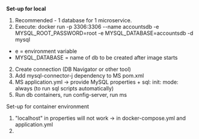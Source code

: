 **Set-up for local**

1. Recommended - 1 database for 1 microservice.
2. Execute:
   docker run -p 3306:3306 --name accountsdb -e MYSQL_ROOT_PASSWORD=root -e MYSQL_DATABASE=accountsdb -d mysql
- e = environment variable
- MYSQL_DATABASE = name of db to be created after image starts
2. Create connection (DB Navigator or other tool)
3. Add mysql-connector-j dependency to MS pom.xml
4. MS application.yml -> provide MySQL properties + sql: init: mode: always (to run sql scripts automatically)
5. Run db containers, run config-server, run ms

Set-up for container environment

1. "localhost" in properties will not work -> in docker-compose.yml and application.yml
2. 